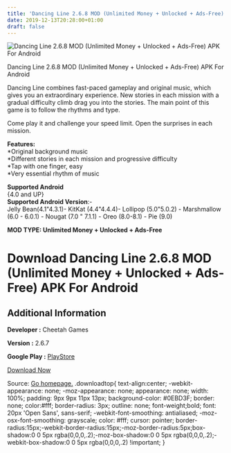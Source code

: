 ```yaml
---
title: 'Dancing Line 2.6.8 MOD (Unlimited Money + Unlocked + Ads-Free) APK For Android'
date: 2019-12-13T20:28:00+01:00
draft: false
---
```


![Dancing Line 2.6.8 MOD (Unlimited Money + Unlocked + Ads-Free) APK For Android](https://i0.wp.com/apkhome.net/wp-content/uploads/2019/12/Dancing-Line.png "Dancing Line 2.6.8 MOD (Unlimited Money + Unlocked + Ads-Free) APK For Android")

  

Dancing Line 2.6.8 MOD (Unlimited Money + Unlocked + Ads-Free) APK For Android

Dancing Line combines fast-paced gameplay and original music, which gives you an extraordinary experience. New stories in each mission with a gradual difficulty climb drag you into the stories. The main point of this game is to follow the rhythms and type.

Come play it and challenge your speed limit. Open the surprises in each mission.

**Features:**  
\*Original background music  
\*Different stories in each mission and progressive difficulty  
\*Tap with one finger, easy  
\*Very essential rhythm of music

**Supported Android**  
{4.0 and UP}  
**Supported Android Version**:-  
Jelly Bean(4.1"4.3.1)- KitKat (4.4"4.4.4)- Lollipop (5.0"5.0.2) - Marshmallow (6.0 - 6.0.1) - Nougat (7.0 " 7.1.1) - Oreo (8.0-8.1) - Pie (9.0)

**MOD TYPE: Unlimited Money + Unlocked + Ads-Free**

Download Dancing Line 2.6.8 MOD (Unlimited Money + Unlocked + Ads-Free) APK For Android
=======================================================================================

Additional Information
----------------------

**Developer :** Cheetah Games

**Version :** 2.6.7

**Google Play :** [PlayStore](https://play.google.com/store/apps/details?id=com.cmplay.dancingline)

  

[Download Now](https://store4app.co/post/dancing-line-2-6-8-mod-unlimited-money-unlocked-ads-free-apk-for-android_1576253173)

  
Source: [Go homepage.](https://store4app.co/post/dancing-line-2-6-8-mod-unlimited-money-unlocked-ads-free-apk-for-android_1576253173) .downloadtop{ text-align:center; -webkit-appearance: none; -moz-appearance: none; appearance: none; width: 100%; padding: 9px 9px 11px 13px; background-color: #0EBD3F; border: none; color:#fff; border-radius: 3px; outline: none; font-weight;bold; font: 20px 'Open Sans', sans-serif; -webkit-font-smoothing: antialiased; -moz-osx-font-smoothing: grayscale; color: #fff; cursor: pointer; border-radius:15px;-webkit-border-radius:15px;-moz-border-radius:5px;box-shadow:0 0 5px rgba(0,0,0,.2);-moz-box-shadow:0 0 5px rgba(0,0,0,.2);-webkit-box-shadow:0 0 5px rgba(0,0,0,.2) !important; }